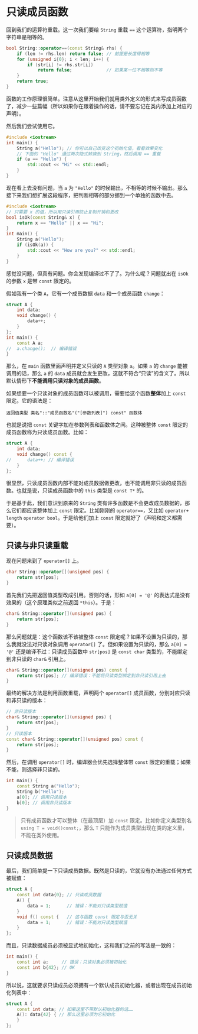 # 只读成员函数

回到我们的运算符重载。这一次我们要给 `String` 重载 `==` 这个运算符，指明两个字符串是相等的。

```cpp
bool String::operator==(const String& rhs) {
    if (len != rhs.len) return false; // 前提是长度得相等
    for (unsigned i{0}; i < len; i++) {
        if (str[i] != rhs.str[i])
            return false;             // 如果某一位不相等则不等
    }
    return true;
}
```
函数的工作原理很简单。注意从这里开始我们就用类外定义的形式来写成员函数了，减少一些篇幅（所以如果你在跟着操作的话，请不要忘记在类内添加上对应的声明）。

然后我们尝试使用它。
```cpp
#include <iostream>
int main() {
    String a("Hello"); // 你可以自己改变这个初始化值，看看效果变化
    // 下面的 "Hello" 通过两次隐式转换到 String，然后调用 == 重载
    if (a == "Hello") {
        std::cout << "Hi" << std::endl;
    }
}
```
现在看上去没有问题，当 `a` 为 `"Hello"` 的时候输出，不相等的时候不输出。那么接下来我们想扩展这段程序，把判断相等的部分挪到一个单独的函数中去。
```cpp
#include <iostream>
// 只需要 x 的值，所以用只读引用防止复制开销和更改
bool isOk(const String& x) {
    return x == "Hello" || x == "Hi";
}
int main() {
    String a("Hello");
    if (isOk(a)) {
        std::cout << "How are you?" << std::endl;
    }
}
```
感觉没问题，但真有问题。你会发现编译过不了了。为什么呢？问题就出在 `isOk` 的参数 `x` 是带 `const` 限定的。

假如我有一个类 `A`，它有一个成员数据 `data` 和一个成员函数 `change`：
```cpp codemo(show)
struct A {
    int data;
    void change() {
        data++;
    }
};
int main() {
    const A a;
//  a.change();  // 编译错误
}
```
那么，在 `main` 函数里面声明并定义只读的 `A` 类型对象 `a`。如果 `a` 的 `change` 能被调用的话，那么 `a` 的 `data` 成员就会发生更改，这就不符合“只读”的含义了。所以默认情形下**不能调用只读对象的成员函数**。

如果想要一个只读对象的成员函数可以被调用，需要给这个函数**整体**加上 `const` 限定。它的语法是：
```sdsc
返回值类型 类名"::"成员函数名"("[参数列表]") const" 函数体
```
也就是说把 `const` 关键字加在参数列表和函数体之间。这种被整体 `const` 限定的成员函数称为只读成员函数。比如：
```cpp
struct A {
    int data;
    void change() const {
//      data++; // 编译错误
    }
};
```
很显然，只读成员函数内部不能对成员数据做更改，也不能调用非只读的成员函数。也就是说，只读成员函数中的 `this` 类型是 `const T*` 的。

于是基于此，我们意识到原来的 `String` 类有许多函数是不会更改成员数据的，那么它们都应该整体加上 `const` 限定。比如刚刚的 `operator==`，又比如 `operator+` `length` `operator bool`。于是给他们加上 `const` 限定就好了（声明和定义都需要）。

## 只读与非只读重载

现在问题来到了 `operator[]` 上。
```cpp
char String::operator[](unsigned pos) {
    return str[pos];
}
```
首先我们先把返回值类型改成引用。否则的话，形如 `a[0] = '@'` 的表达式是没有效果的（这个原理类似之前返回 `*this`）。于是：
```cpp
char& String::operator[](unsigned pos) {
    return str[pos];
}
```
那么问题就是：这个函数该不该被整体 `const` 限定呢？如果不设置为只读的，那么我就没法对只读对象调用 `operator[]` 了。但如果设置为只读的，那么 `a[0] = '@'` 还是编译不过：只读成员函数中 `str[pos]` 是 `const char` 类型的，不能绑定到非只读的 `char&` 引用上。
```cpp
char& String::operator[](unsigned pos) const {
    return str[pos]; // 编译错误：不能将只读类型绑定到非只读引用上去
}
```
最终的解决方法是利用函数重载，声明两个 `operator[]` 成员函数，分别对应只读和非只读的版本：
```cpp
// 非只读版本
char& String::operator[](unsigned pos) {
    return str[pos];
}
// 只读版本
const char& String::operator[](unsigned pos) const {
    return str[pos];
}
```
然后，在调用 `operator[]` 时，编译器会优先选择整体带 `const` 限定的重载；如果不能，则选择非只读的。
```cpp
int main() {
    const String a("Hello");
    String b("Hello");
    a[0]; // 调用只读版本
    b[0]; // 调用非只读版本
}
```

> 只有成员函数才可以整体（在最顶层）加 `const` 限定。比如你定义类型别名 `using T = void()const;`，那么 `T` 只能作为成员类型出现在类的定义里，不能在类外使用。

## 只读成员数据

最后，我们简单提一下只读成员数据。既然是只读的，它就没有办法通过任何方式被赋值：
```cpp
struct A {
    const int data{0}; // 只读成员数据
    A() {
        data = 1;      // 错误：不能对只读类型赋值
    }
    void f() const {   // 这与函数 const 限定与否无关
        data = 1;      // 错误：不能对只读类型赋值
    }
};
```
而且，只读数据成员必须被显式地初始化，这和我们之前的写法是一致的：
```cpp
int main() {
    const int a;     // 错误：只读对象必须被初始化
    const int b{42}; // OK
}
```
所以说，这就要求只读成员必须拥有一个默认成员初始化器，或者出现在成员初始化列表中：
```cpp
struct A {
    const int data; // 如果这里不带默认初始化器的话……
    A(): data{42} { // 那么这里必须为它初始化
    }
};
```
